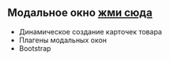 ## Модальное окно [жми сюда](https://miroshairk.github.io/Modal-window/)
- Динамическое создание карточек товара
- Плагены модальных окон
- Bootstrap
